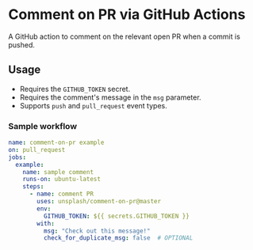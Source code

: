 # Comment on PR via GitHub Actions

A GitHub action to comment on the relevant open PR when a commit is pushed.

## Usage

- Requires the `GITHUB_TOKEN` secret.
- Requires the comment's message in the `msg` parameter.
- Supports `push` and `pull_request` event types.

### Sample workflow

```yaml
name: comment-on-pr example
on: pull_request
jobs:
  example:
    name: sample comment
    runs-on: ubuntu-latest
    steps:
      - name: comment PR
        uses: unsplash/comment-on-pr@master
        env:
          GITHUB_TOKEN: ${{ secrets.GITHUB_TOKEN }}
        with:
          msg: "Check out this message!"
          check_for_duplicate_msg: false  # OPTIONAL 
```
